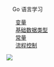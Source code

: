 <div>
    <div text-align="left">
    	<span>&nbsp;&nbsp;&nbsp;&nbsp;Go 语言学习</span>
	<ul style="list-style-type:none;">
	<li><a href="https://mp.weixin.qq.com/s/bhMITWL0mpBK49FvTE9PtA" target="_blank">变量</a></li>
	<li><a href="https://mp.weixin.qq.com/s/GKG3zmic_QJPQC0oBzRuyg" target="_blank">基础数据类型</a></li>
	<li><a href="#" target="_blank">常量</a></li>
	<li><a href="#" target="_blank">流程控制</a></li>
	</ul>  
    </div>
    <div text-align="right"><img src="https://github-readme-stats.vercel.app/api?username=weirubo&show_icons=true&hide_title=true"/></div>
</div>
